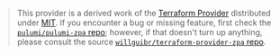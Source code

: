 > This provider is a derived work of the [Terraform Provider](https://github.com/willguibr/terraform-provider-zpa)
> distributed under [MIT](https://mit-license.org/). If you encounter a bug or missing feature,
> first check the [`pulumi/pulumi-zpa` repo](https://github.com/pulumi/pulumi-zpa/issues); however, if that doesn't turn up anything,
> please consult the source [`willguibr/terraform-provider-zpa` repo](https://github.com/willguibr/terraform-provider-zpa/issues).